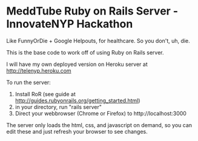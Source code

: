 MeddTube Ruby on Rails Server - InnovateNYP Hackathon
========

Like FunnyOrDie + Google Helpouts, for healthcare. So you don't, uh, die.

This is the base code to work off of using Ruby on Rails server.  

I will have my own deployed version on Heroku server at http://telenyp.heroku.com

To run the server:

1. Install RoR (see guide at http://guides.rubyonrails.org/getting_started.html)
2. in your directory, run "rails server"
3. Direct your webbrowser (Chrome or Firefox) to http://localhost:3000

The server only loads the html, css, and javascript on demand, so you can edit these and just refresh your browser to see changes.



